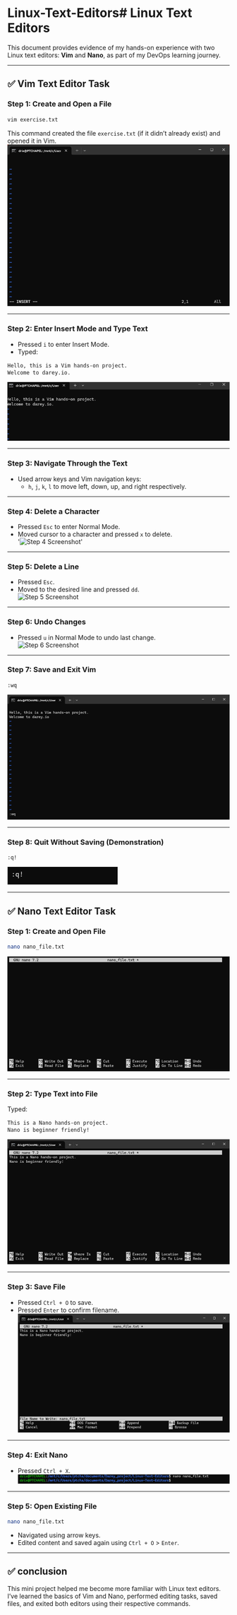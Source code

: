# Linux-Text-Editors# Linux Text Editors

This document provides evidence of my hands-on experience with two Linux text editors: **Vim** and **Nano**, as part of my DevOps learning journey.

---

## ✅ Vim Text Editor Task

### Step 1: Create and Open a File
```bash
vim exercise.txt
```
This command created the file `exercise.txt` (if it didn’t already exist) and opened it in Vim.  
![Step 1 Screenshot](screenshots/vim_step1.png)

---

### Step 2: Enter Insert Mode and Type Text
- Pressed `i` to enter Insert Mode.
- Typed:
```
Hello, this is a Vim hands-on project.
Welcome to darey.io.
```
![Step 2 Screenshot](screenshots/vim_step2.png)

---

### Step 3: Navigate Through the Text
- Used arrow keys and Vim navigation keys:
  - `h`, `j`, `k`, `l` to move left, down, up, and right respectively.  

---

### Step 4: Delete a Character
- Pressed `Esc` to enter Normal Mode.
- Moved cursor to a character and pressed `x` to delete.  
'![Step 4 Screenshot](screenshots/vim_step4.png)'

---

### Step 5: Delete a Line
- Pressed `Esc`.
- Moved to the desired line and pressed `dd`.  
![Step 5 Screenshot](screenshots/vim_step5.png)

---

### Step 6: Undo Changes
- Pressed `u` in Normal Mode to undo last change.  
![Step 6 Screenshot](screenshots/vim_step6.png)

---

### Step 7: Save and Exit Vim
```vim
:wq
```
![Step 7 Screenshot](screenshots/vim_step7.png)

---

### Step 8: Quit Without Saving (Demonstration)
```vim
:q!
```
![Step 8 Screenshot](screenshots/vim_step8.png)

---

## ✅ Nano Text Editor Task

### Step 1: Create and Open File
```bash
nano nano_file.txt
```
![Nano Step 1 Screenshot](screenshots/nano_step1.png)

---

### Step 2: Type Text into File
Typed:
```
This is a Nano hands-on project.
Nano is beginner friendly!
```
![Nano Step 2 Screenshot](screenshots/nano_step2.png)

---

### Step 3: Save File
- Pressed `Ctrl + O` to save.
- Pressed `Enter` to confirm filename.  
![Nano Step 3 Screenshot](screenshots/nano_step3.png)

---

### Step 4: Exit Nano
- Pressed `Ctrl + X`.  
![Nano Step 4 Screenshot](screenshots/nano_step4.png)

---

### Step 5: Open Existing File
```bash
nano nano_file.txt
```
- Navigated using arrow keys.
- Edited content and saved again using `Ctrl + O` > `Enter`.  

---

## ✅ conclusion

This mini project helped me become more familiar with Linux text editors. I’ve learned the basics of Vim and Nano, performed editing tasks, saved files, and exited both editors using their respective commands.
